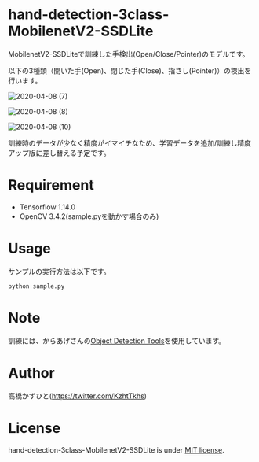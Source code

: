 # hand-detection-3class-MobilenetV2-SSDLite
MobilenetV2-SSDLiteで訓練した手検出(Open/Close/Pointer)のモデルです。

以下の3種類（開いた手(Open)、閉じた手(Close)、指さし(Pointer)）の検出を行います。

![2020-04-08 (7)](https://user-images.githubusercontent.com/37477845/78697893-71a72700-793c-11ea-8529-0764ed2f843e.png)

![2020-04-08 (8)](https://user-images.githubusercontent.com/37477845/78697903-75d34480-793c-11ea-8a65-c264b2358df1.png)

![2020-04-08 (10)](https://user-images.githubusercontent.com/37477845/78697913-7966cb80-793c-11ea-9742-531cf9522118.png)

訓練時のデータが少なく精度がイマイチなため、学習データを追加/訓練し精度アップ版に差し替える予定です。

# Requirement
 
* Tensorflow 1.14.0
* OpenCV 3.4.2(sample.pyを動かす場合のみ)

# Usage
 
サンプルの実行方法は以下です。
 
```bash
python sample.py
```

# Note
訓練には、からあげさんの[Object Detection Tools](https://github.com/karaage0703/object_detection_tools)を使用しています。

# Author
高橋かずひと(https://twitter.com/KzhtTkhs)
 
# License 
hand-detection-3class-MobilenetV2-SSDLite is under [MIT license](https://en.wikipedia.org/wiki/MIT_License).
